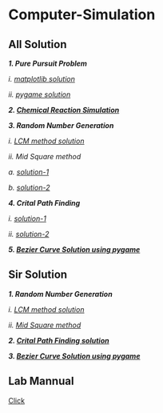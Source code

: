 # Computer-Simulation

## All Solution

***1. Pure Pursuit Problem***

   *i.   [matplotlib solution](https://github.com/mursalin117/Computer-Simulation-And-Modeling/blob/master/CSM1_pure_persuit_problem.py)*

   *ii.  [pygame solution](https://github.com/mursalin117/Computer-Simulation-And-Modeling/blob/master/CSM1_pure_persuit_problem_pygame.py)*

***2. [Chemical Reaction Simulation](https://github.com/mursalin117/Computer-Simulation-And-Modeling/blob/master/CSM2_chemical_reaction_problem.py)***

***3. Random Number Generation***

 *i.   [LCM method solution](https://github.com/mursalin117/Computer-Simulation-And-Modeling/blob/master/CSM3_random_number_generation_LCM_method.py)*

 *ii.  Mid Square method*

*a.  [solution-1](https://github.com/mursalin117/Computer-Simulation-And-Modeling/blob/master/CSM3_random_number_generation_Middle_Square_method_v1.py)*

*b.  [solution-2](https://github.com/mursalin117/Computer-Simulation-And-Modeling/blob/master/CSM3_random_number_generation_Middle_Square_method_v2.py)*

***4. Crital Path Finding***

   *i.   [solution-1](https://github.com/mursalin117/Computer-Simulation-And-Modeling/blob/master/CSM4_critical_path_problem_CPM.py)*

   *ii.  [solution-2](https://github.com/mursalin117/Computer-Simulation-And-Modeling/blob/master/CSM4_critical_path_problem_CPM_v2.py)*

***5. [Bezier Curve Solution using pygame](https://github.com/mursalin117/Computer-Simulation-And-Modeling/blob/master/CSM5_bezier_curve.py)***

## Sir Solution

***1. Random Number Generation***

   *i.   [LCM method solution](https://github.com/mursalin117/Computer-Simulation-And-Modeling/blob/master/tutors-code/lcm_sir.py)*

   *ii.  [Mid Square method](https://github.com/mursalin117/Computer-Simulation-And-Modeling/blob/master/tutors-code/middle_square_sir.py)*

***2. [Crital Path Finding solution](https://github.com/mursalin117/Computer-Simulation-And-Modeling/blob/master/tutors-code/CPM_U.ipynb)***

***3. [Bezier Curve Solution using pygame](https://github.com/mursalin117/Computer-Simulation-And-Modeling/blob/master/tutors-code/bezier_curve_interpolation_sir.py)***

## Lab Mannual

[Click](https://github.com/mursalin117/Computer-Simulation-And-Modeling/raw/master/lab-mannual/LabWork.pdf)
